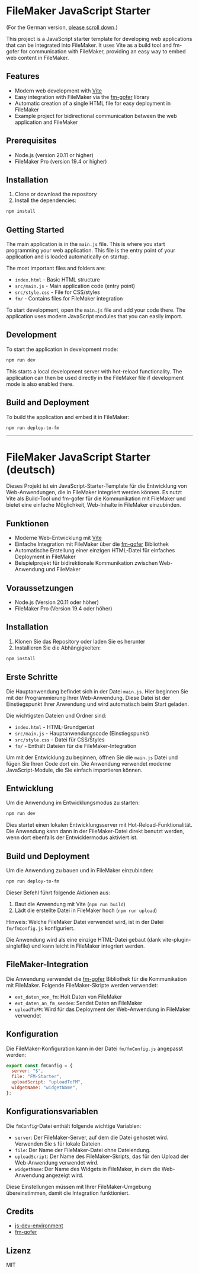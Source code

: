 # FileMaker JavaScript Starter

(For the German version, [please scroll down](#filemaker-javascript-starter-deutsch).)

This project is a JavaScript starter template for developing web applications that can be integrated into FileMaker. It uses Vite as a build tool and fm-gofer for communication with FileMaker, providing an easy way to embed web content in FileMaker.

## Features

- Modern web development with [Vite](https://vite.dev/)
- Easy integration with FileMaker via the [fm-gofer](https://github.com/jwillinghalpern/fm-gofer) library
- Automatic creation of a single HTML file for easy deployment in FileMaker
- Example project for bidirectional communication between the web application and FileMaker

## Prerequisites

- Node.js (version 20.11 or higher)
- FileMaker Pro (version 19.4 or higher)

## Installation

1. Clone or download the repository
2. Install the dependencies:

```bash
npm install
```

## Getting Started

The main application is in the `main.js` file. This is where you start programming your web application. This file is the entry point of your application and is loaded automatically on startup.

The most important files and folders are:
- `index.html` - Basic HTML structure
- `src/main.js` - Main application code (entry point)
- `src/style.css` - File for CSS/styles
- `fm/` - Contains files for FileMaker integration

To start development, open the `main.js` file and add your code there. The application uses modern JavaScript modules that you can easily import.

## Development

To start the application in development mode:

```bash
npm run dev
```

This starts a local development server with hot-reload functionality. The application can then be used directly in the FileMaker file if development mode is also enabled there.

## Build and Deployment

To build the application and embed it in FileMaker:

```bash
npm run deploy-to-fm
```

---

# FileMaker JavaScript Starter (deutsch)

Dieses Projekt ist ein JavaScript-Starter-Template für die Entwicklung von Web-Anwendungen, die in FileMaker integriert werden können. Es nutzt Vite als Build-Tool und fm-gofer für die Kommunikation mit FileMaker und bietet eine einfache Möglichkeit, Web-Inhalte in FileMaker einzubinden.

## Funktionen

- Moderne Web-Entwicklung mit [Vite](https://vite.dev/)
- Einfache Integration mit FileMaker über die [fm-gofer](https://github.com/jwillinghalpern/fm-gofer) Bibliothek
- Automatische Erstellung einer einzigen HTML-Datei für einfaches Deployment in FileMaker
- Beispielprojekt für bidirektionale Kommunikation zwischen Web-Anwendung und FileMaker

## Voraussetzungen

- Node.js (Version 20.11 oder höher)
- FileMaker Pro (Version 19.4 oder höher)

## Installation

1. Klonen Sie das Repository oder laden Sie es herunter
2. Installieren Sie die Abhängigkeiten:

```bash
npm install
```

## Erste Schritte

Die Hauptanwendung befindet sich in der Datei `main.js`. Hier beginnen Sie mit der Programmierung Ihrer Web-Anwendung. Diese Datei ist der Einstiegspunkt Ihrer Anwendung und wird automatisch beim Start geladen.

Die wichtigsten Dateien und Ordner sind:
- `index.html` - HTML-Grundgerüst
- `src/main.js` - Hauptanwendungscode (Einstiegspunkt)
- `src/style.css` - Datei für CSS/Styles
- `fm/` - Enthält Dateien für die FileMaker-Integration

Um mit der Entwicklung zu beginnen, öffnen Sie die `main.js` Datei und fügen Sie Ihren Code dort ein. Die Anwendung verwendet moderne JavaScript-Module, die Sie einfach importieren können.

## Entwicklung

Um die Anwendung im Entwicklungsmodus zu starten:

```bash
npm run dev
```

Dies startet einen lokalen Entwicklungsserver mit Hot-Reload-Funktionalität. Die Anwendung kann dann in der FileMaker-Datei direkt benutzt werden, wenn dort ebenfalls der Entwicklermodus aktiviert ist.

## Build und Deployment

Um die Anwendung zu bauen und in FileMaker einzubinden:

```bash
npm run deploy-to-fm
```

Dieser Befehl führt folgende Aktionen aus:
1. Baut die Anwendung mit Vite (`npm run build`)
2. Lädt die erstellte Datei in FileMaker hoch (`npm run upload`)

Hinweis: Welche FileMaker Datei verwendet wird, ist in der Datei `fm/fmConfig.js` konfiguriert.

Die Anwendung wird als eine einzige HTML-Datei gebaut (dank vite-plugin-singlefile) und kann leicht in FileMaker integriert werden.

## FileMaker-Integration

Die Anwendung verwendet die [fm-gofer](https://github.com/jwillinghalpern/fm-gofer) Bibliothek für die Kommunikation mit FileMaker. Folgende FileMaker-Skripte werden verwendet:

- `ext_daten_von_fm`: Holt Daten von FileMaker
- `ext_daten_an_fm_senden`: Sendet Daten an FileMaker
- `uploadToFM`: Wird für das Deployment der Web-Anwendung in FileMaker verwendet

## Konfiguration

Die FileMaker-Konfiguration kann in der Datei `fm/fmConfig.js` angepasst werden:

```javascript
export const fmConfig = {
  server: "$",
  file: "FM-Starter",
  uploadScript: "uploadToFM",
  widgetName: "widgetName",
};
```

## Konfigurationsvariablen

Die `fmConfig`-Datei enthält folgende wichtige Variablen:

- `server`: Der FileMaker-Server, auf dem die Datei gehostet wird. Verwenden Sie `$` für lokale Dateien.
- `file`: Der Name der FileMaker-Datei ohne Dateiendung.
- `uploadScript`: Der Name des FileMaker-Skripts, das für den Upload der Web-Anwendung verwendet wird.
- `widgetName`: Der Name des Widgets in FileMaker, in dem die Web-Anwendung angezeigt wird.

Diese Einstellungen müssen mit Ihrer FileMaker-Umgebung übereinstimmen, damit die Integration funktioniert.


## Credits

- [js-dev-environment](https://github.com/integrating-magic/js-dev-environment)
- [fm-gofer](https://github.com/jwillinghalpern/fm-gofer)

## Lizenz

MIT

